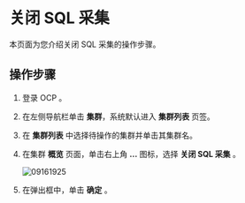 关闭 SQL 采集
==============================

本页面为您介绍关闭 SQL 采集的操作步骤。

操作步骤
-------------------------

1. 登录 OCP 。

2. 在左侧导航栏单击 **集群**，系统默认进入 **集群列表** 页签。

3. 在 **集群列表** 中选择待操作的集群并单击其集群名。

4. 在集群 **概览** 页面，单击右上角 **...** 图标，选择 **关闭 SQL 采集** 。

   ![09161925](https://obbusiness-private.oss-cn-shanghai.aliyuncs.com/doc/img/ocp/410/%E5%85%B3%E9%97%ADsql%E9%87%87%E9%9B%86.png)

5. 在弹出框中，单击 **确定** 。

